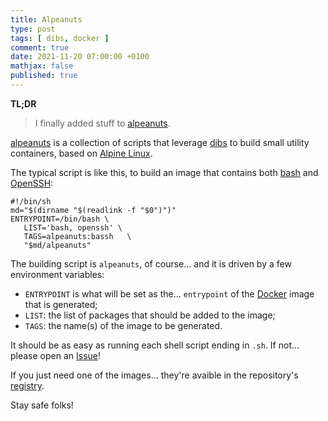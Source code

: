 ```yaml
---
title: Alpeanuts
type: post
tags: [ dibs, docker ]
comment: true
date: 2021-11-20 07:00:00 +0100
mathjax: false
published: true
---
```


**TL;DR**

> I finally added stuff to [alpeanuts][].

[alpeanuts][] is a collection of scripts that leverage [dibs][] to build
small utility containers, based on [Alpine Linux][].

The typical script is like this, to build an image that contains both
[bash][] and [OpenSSH][]:

```
#!/bin/sh
md="$(dirname "$(readlink -f "$0")")"
ENTRYPOINT=/bin/bash \
   LIST='bash, openssh' \
   TAGS=alpeanuts:bassh   \
   "$md/alpeanuts"
```

The building script is `alpeanuts`, of course... and it is driven by a
few environment variables:

- `ENTRYPOINT` is what will be set as the... `entrypoint` of the
  [Docker][] image that is generated;
- `LIST`: the list of packages that should be added to the image;
- `TAGS`: the name(s) of the image to be generated.

It should be as easy as running each shell script ending in `.sh`. If
not... please open an [Issue][]!

If you just need one of the images... they're avaible in the
repository's [registry][].

Stay safe folks!

[alpeanuts]: https://gitlab.com/polettix/alpeanuts
[Alpine Linux]: https://www.alpinelinux.org/
[dibs]: https://github.com/polettix/dibs
[Docker]: https://www.docker.com/
[Issue]: https://gitlab.com/polettix/alpeanuts/-/issues
[bash]: https://www.gnu.org/software/bash/
[OpenSSH]: https://www.openssh.com/
[registry]: https://gitlab.com/polettix/alpeanuts/container_registry/2492317
